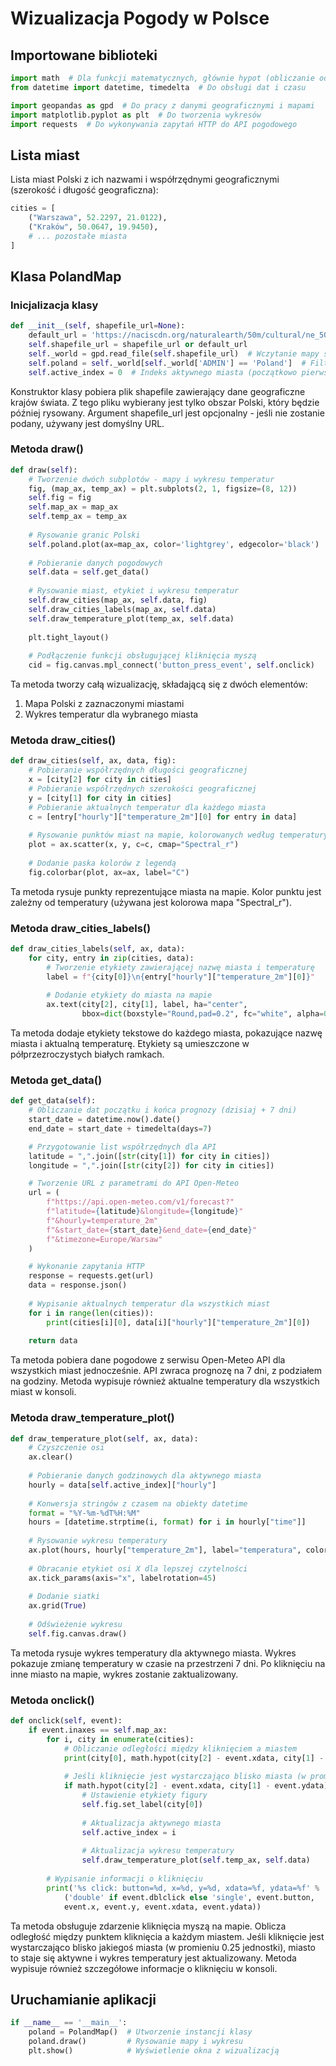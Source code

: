 # Wizualizacja Pogody w Polsce

## Importowane biblioteki

```python
import math  # Dla funkcji matematycznych, głównie hypot (obliczanie odległości)
from datetime import datetime, timedelta  # Do obsługi dat i czasu

import geopandas as gpd  # Do pracy z danymi geograficznymi i mapami
import matplotlib.pyplot as plt  # Do tworzenia wykresów
import requests  # Do wykonywania zapytań HTTP do API pogodowego
```

## Lista miast

Lista miast Polski z ich nazwami i współrzędnymi geograficznymi (szerokość i długość geograficzna):

```python
cities = [
    ("Warszawa", 52.2297, 21.0122),
    ("Kraków", 50.0647, 19.9450),
    # ... pozostałe miasta
]
```

## Klasa PolandMap

### Inicjalizacja klasy

```python
def __init__(self, shapefile_url=None):
    default_url = 'https://naciscdn.org/naturalearth/50m/cultural/ne_50m_admin_0_countries.zip'
    self.shapefile_url = shapefile_url or default_url
    self._world = gpd.read_file(self.shapefile_url)  # Wczytanie mapy świata z pliku shapefile
    self.poland = self._world[self._world['ADMIN'] == 'Poland']  # Filtrowanie tylko Polski
    self.active_index = 0  # Indeks aktywnego miasta (początkowo pierwszy element listy)
```

Konstruktor klasy pobiera plik shapefile zawierający dane geograficzne krajów świata. Z tego pliku wybierany jest tylko obszar Polski, który będzie później rysowany. Argument shapefile_url jest opcjonalny - jeśli nie zostanie podany, używany jest domyślny URL.

### Metoda draw()

```python
def draw(self):
    # Tworzenie dwóch subplotów - mapy i wykresu temperatur
    fig, (map_ax, temp_ax) = plt.subplots(2, 1, figsize=(8, 12))
    self.fig = fig
    self.map_ax = map_ax
    self.temp_ax = temp_ax
    
    # Rysowanie granic Polski
    self.poland.plot(ax=map_ax, color='lightgrey', edgecolor='black')
    
    # Pobieranie danych pogodowych
    self.data = self.get_data()
    
    # Rysowanie miast, etykiet i wykresu temperatur
    self.draw_cities(map_ax, self.data, fig)
    self.draw_cities_labels(map_ax, self.data)
    self.draw_temperature_plot(temp_ax, self.data)
    
    plt.tight_layout()
    
    # Podłączenie funkcji obsługującej kliknięcia myszą
    cid = fig.canvas.mpl_connect('button_press_event', self.onclick)
```

Ta metoda tworzy całą wizualizację, składającą się z dwóch elementów:

1. Mapa Polski z zaznaczonymi miastami
2. Wykres temperatur dla wybranego miasta

### Metoda draw_cities()

```python
def draw_cities(self, ax, data, fig):
    # Pobieranie współrzędnych długości geograficznej
    x = [city[2] for city in cities]
    # Pobieranie współrzędnych szerokości geograficznej
    y = [city[1] for city in cities]
    # Pobieranie aktualnych temperatur dla każdego miasta
    c = [entry["hourly"]["temperature_2m"][0] for entry in data]
    
    # Rysowanie punktów miast na mapie, kolorowanych według temperatury
    plot = ax.scatter(x, y, c=c, cmap="Spectral_r")
    
    # Dodanie paska kolorów z legendą
    fig.colorbar(plot, ax=ax, label="C")
```

Ta metoda rysuje punkty reprezentujące miasta na mapie. Kolor punktu jest zależny od temperatury (używana jest kolorowa mapa "Spectral_r").

### Metoda draw_cities_labels()

```python
def draw_cities_labels(self, ax, data):
    for city, entry in zip(cities, data):
        # Tworzenie etykiety zawierającej nazwę miasta i temperaturę
        label = f"{city[0]}\n{entry["hourly"]["temperature_2m"][0]}"
        
        # Dodanie etykiety do miasta na mapie
        ax.text(city[2], city[1], label, ha="center", 
                bbox=dict(boxstyle="Round,pad=0.2", fc="white", alpha=0.2))
```

Ta metoda dodaje etykiety tekstowe do każdego miasta, pokazujące nazwę miasta i aktualną temperaturę. Etykiety są umieszczone w półprzezroczystych białych ramkach.

### Metoda get_data()

```python
def get_data(self):
    # Obliczanie dat początku i końca prognozy (dzisiaj + 7 dni)
    start_date = datetime.now().date()
    end_date = start_date + timedelta(days=7)

    # Przygotowanie list współrzędnych dla API
    latitude = ",".join([str(city[1]) for city in cities])
    longitude = ",".join([str(city[2]) for city in cities])

    # Tworzenie URL z parametrami do API Open-Meteo
    url = (
        f"https://api.open-meteo.com/v1/forecast?"
        f"latitude={latitude}&longitude={longitude}"
        f"&hourly=temperature_2m"
        f"&start_date={start_date}&end_date={end_date}"
        f"&timezone=Europe/Warsaw"
    )

    # Wykonanie zapytania HTTP
    response = requests.get(url)
    data = response.json()
    
    # Wypisanie aktualnych temperatur dla wszystkich miast
    for i in range(len(cities)):
        print(cities[i][0], data[i]["hourly"]["temperature_2m"][0])
    
    return data
```

Ta metoda pobiera dane pogodowe z serwisu Open-Meteo API dla wszystkich miast jednocześnie. API zwraca prognozę na 7 dni, z podziałem na godziny. Metoda wypisuje również aktualne temperatury dla wszystkich miast w konsoli.

### Metoda draw_temperature_plot()

```python
def draw_temperature_plot(self, ax, data):
    # Czyszczenie osi
    ax.clear()
    
    # Pobieranie danych godzinowych dla aktywnego miasta
    hourly = data[self.active_index]["hourly"]
    
    # Konwersja stringów z czasem na obiekty datetime
    format = "%Y-%m-%dT%H:%M"
    hours = [datetime.strptime(i, format) for i in hourly["time"]]
    
    # Rysowanie wykresu temperatury
    ax.plot(hours, hourly["temperature_2m"], label="temperatura", color="red")
    
    # Obracanie etykiet osi X dla lepszej czytelności
    ax.tick_params(axis="x", labelrotation=45)
    
    # Dodanie siatki
    ax.grid(True)
    
    # Odświeżenie wykresu
    self.fig.canvas.draw()
```

Ta metoda rysuje wykres temperatury dla aktywnego miasta. Wykres pokazuje zmianę temperatury w czasie na przestrzeni 7 dni. Po kliknięciu na inne miasto na mapie, wykres zostanie zaktualizowany.

### Metoda onclick()

```python
def onclick(self, event):
    if event.inaxes == self.map_ax:
        for i, city in enumerate(cities):
            # Obliczanie odległości między kliknięciem a miastem
            print(city[0], math.hypot(city[2] - event.xdata, city[1] - event.ydata))
            
            # Jeśli kliknięcie jest wystarczająco blisko miasta (w promieniu 0.25)
            if math.hypot(city[2] - event.xdata, city[1] - event.ydata) < 0.25:
                # Ustawienie etykiety figury
                self.fig.set_label(city[0])
                
                # Aktualizacja aktywnego miasta
                self.active_index = i
                
                # Aktualizacja wykresu temperatury
                self.draw_temperature_plot(self.temp_ax, self.data)
        
        # Wypisanie informacji o kliknięciu
        print('%s click: button=%d, x=%d, y=%d, xdata=%f, ydata=%f' %
            ('double' if event.dblclick else 'single', event.button,
            event.x, event.y, event.xdata, event.ydata))
```

Ta metoda obsługuje zdarzenie kliknięcia myszą na mapie. Oblicza odległość między punktem kliknięcia a każdym miastem. Jeśli kliknięcie jest wystarczająco blisko jakiegoś miasta (w promieniu 0.25 jednostki), miasto to staje się aktywne i wykres temperatury jest aktualizowany. Metoda wypisuje również szczegółowe informacje o kliknięciu w konsoli.

## Uruchamianie aplikacji

```python
if __name__ == '__main__':
    poland = PolandMap()  # Utworzenie instancji klasy
    poland.draw()         # Rysowanie mapy i wykresu
    plt.show()            # Wyświetlenie okna z wizualizacją
```
